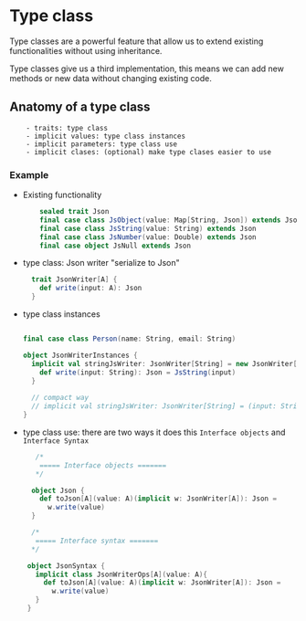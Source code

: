 # Type class

Type classes are a powerful feature that allow us to extend existing functionalities
without using inheritance.

Type classes give us a third implementation, this means we can add new methods or new data
without changing existing code.


## Anatomy of a type class 

```
    - traits: type class
    - implicit values: type class instances
    - implicit parameters: type class use
    - implicit clases: (optional) make type clases easier to use  

```

### Example
- Existing functionality
  ```scala
      sealed trait Json
      final case class JsObject(value: Map[String, Json]) extends Json
      final case class JsString(value: String) extends Json
      final case class JsNumber(value: Double) extends Json
      final case object JsNull extends Json
    ```
- type class: Json writer "serialize to Json"
    ```scala
      trait JsonWriter[A] {
        def write(input: A): Json
      } 
    ```
- type class instances 
  ```scala
  
  final case class Person(name: String, email: String)
  
  object JsonWriterInstances {
    implicit val stringJsWriter: JsonWriter[String] = new JsonWriter[String]{
      def write(input: String): Json = JsString(input)
    }
    
    // compact way 
    // implicit val stringJsWriter: JsonWriter[String] = (input: String) => JsString(input)
  }
  
  
  ```
- type class use: there are two ways it does this `Interface objects` and `Interface Syntax`

  ```scala
     /*
      ===== Interface objects =======    
     */

    object Json {
      def toJson[A](value: A)(implicit w: JsonWriter[A]): Json =
        w.write(value)
    }
  ```

   ```scala
     /*
      ===== Interface syntax =======    
     */

    object JsonSyntax {
      implicit class JsonWriterOps[A](value: A){
        def toJson[A](value: A)(implicit w: JsonWriter[A]): Json =
          w.write(value)
      }
    }
  ```